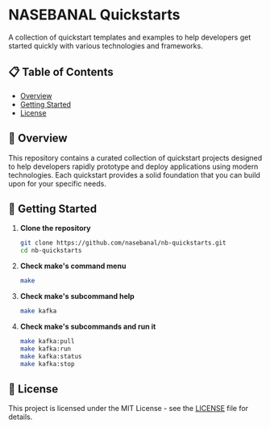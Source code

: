 # NASEBANAL Quickstarts

A collection of quickstart templates and examples to help developers get started quickly with various technologies and frameworks.

## 📋 Table of Contents

- [Overview](#overview)
- [Getting Started](#getting-started)
- [License](#license)

## 🚀 Overview

This repository contains a curated collection of quickstart projects designed to help developers rapidly prototype and deploy applications using modern technologies. Each quickstart provides a solid foundation that you can build upon for your specific needs.

## 🏁 Getting Started

1. **Clone the repository**
   ```bash
   git clone https://github.com/nasebanal/nb-quickstarts.git
   cd nb-quickstarts
   ```
2. **Check make's command menu**
   ```bash
   make
   ```

3. **Check make's subcommand help**
   ```bash
   make kafka
   ```

4. **Check make's subcommands and run it**
   ```bash
   make kafka:pull
   make kafka:run
   make kafka:status
   make kafka:stop
   ```

## 📝 License

This project is licensed under the MIT License - see the [LICENSE](LICENSE) file for details.
